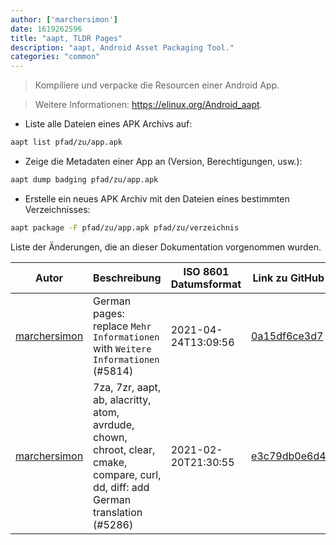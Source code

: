 ```yaml
---
author: ['marchersimon']
date: 1619262596
title: "aapt, TLDR Pages"
description: "aapt, Android Asset Packaging Tool."
categories: "common"
---
```

> Kompiliere und verpacke die Resourcen einer Android App.

> Weitere Informationen: <https://elinux.org/Android_aapt>.

- Liste alle Dateien eines APK Archivs auf:

```bash
aapt list pfad/zu/app.apk
```

- Zeige die Metadaten einer App an (Version, Berechtigungen, usw.):

```bash
aapt dump badging pfad/zu/app.apk
```

- Erstelle ein neues APK Archiv mit den Dateien eines bestimmten Verzeichnisses:

```bash
aapt package -F pfad/zu/app.apk pfad/zu/verzeichnis
```
Liste der Änderungen, die an dieser Dokumentation vorgenommen wurden.


Autor | Beschreibung | ISO 8601 Datumsformat | Link zu GitHub
------|-----|-----|-----
[marchersimon](mailto:50295997+marchersimon@users.noreply.github.com) | German pages: replace `Mehr Informationen` with `Weitere Informationen` (#5814) | 2021-04-24T13:09:56 | [0a15df6ce3d7](https://github.com/tldr-pages/tldr/commit/0a15df6ce3d790b71b8fa4ae2e8befe0ed0806c7)
[marchersimon](mailto:50295997+marchersimon@users.noreply.github.com) | 7za, 7zr, aapt, ab, alacritty, atom, avrdude, chown, chroot, clear, cmake, compare, curl, dd, diff: add German translation (#5286) | 2021-02-20T21:30:55 | [e3c79db0e6d4](https://github.com/tldr-pages/tldr/commit/e3c79db0e6d482c9312bcb4a8131085a9dbf9af4)

